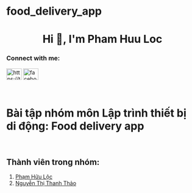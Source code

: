 # food_delivery_app
<h1 align="center">Hi 👋, I'm Pham Huu Loc</h1>
<h3 align="left">Connect with me:</h3>
<p align="left">
<a href="https://twitter.com/https://twitter.com/phloc2192003" target="blank"><img align="center" src="https://raw.githubusercontent.com/rahuldkjain/github-profile-readme-generator/master/src/images/icons/Social/twitter.svg" alt="https://twitter.com/phloc2192003" height="30" width="40" /></a>
<a href="https://fb.com/facebook.com/phloc2193" target="blank"><img align="center" src="https://raw.githubusercontent.com/rahuldkjain/github-profile-readme-generator/master/src/images/icons/Social/facebook.svg" alt="facebook.com/phloc2193" height="30" width="40" /></a>
</p>
<br>
<p> 
  <h1>
  Bài tập nhóm môn Lập trình thiết bị di động: Food delivery app</h1>
  <br>
  <h2>Thành viên trong nhóm:</h2>

<ol>
  <li>
    <a href="https://fb.com/facebook.com/phloc2193" target="blank">Phạm Hữu Lộc</a></li>
  <li>
    <a href="https://fb.com/facebook.com/thanhthao29033001" target="blank">Nguyễn Thị Thanh Thảo</a>
</li>
</ol> 

<br>

</p>
